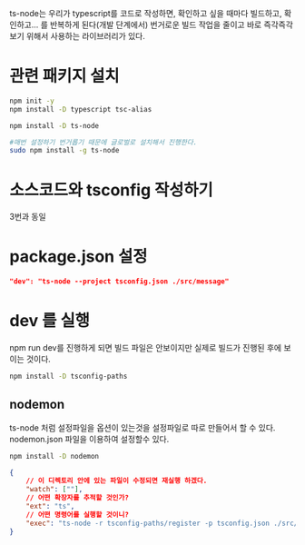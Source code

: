 <!-- 4.tsnode -->

ts-node는 우리가 typescript를 코드로 작성하면, 확인하고 싶을 때마다
빌드하고, 확인하고... 를 반복하게 된다(개발 단계에서)
번거로운 빌드 작업을 줄이고 바로 즉각즉각 보기 위해서 사용하는 라이브러리가 있다.

# 관련 패키지 설치

```sh
npm init -y
npm install -D typescript tsc-alias

npm install -D ts-node

#매번 설정하기 번거롭기 때문에 글로벌로 설치해서 진행한다.
sudo npm install -g ts-node
```

# 소스코드와 tsconfig 작성하기

3번과 동일

# package.json 설정

```json
"dev": "ts-node --project tsconfig.json ./src/message"
```

# dev 를 실행

npm run dev를 진행하게 되면 빌드 파일은 안보이지만 실제로 빌드가 진행된 후에 보이는 것이다.

```sh
npm install -D tsconfig-paths
```

## nodemon

ts-node 처럼 설정파일을 옵션이 있는것을 설정파일로 따로 만들어서 할 수 있다.
nodemon.json 파일을 이용하여 설정할수 있다.

```sh
npm install -D nodemon
```

```json
{
    // 이 디렉토리 안에 있는 파일이 수정되면 재실행 하겠다.
    "watch": [""],
    // 어떤 확장자를 추적할 것인가?
    "ext": "ts",
    // 어떤 명령어를 실행할 것이니?
    "exec": "ts-node -r tsconfig-paths/register -p tsconfig.json ./src/message"
}
```
